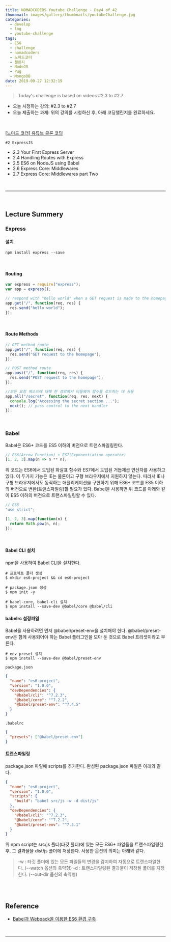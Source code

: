 ```yaml
---
title: NOMADCODERS Youtube Challenge - Day4 of 42
thumbnail: images/gallery/thumbnails/youtubeChallenge.jpg
categories:
  - develop
  - log
  - youtube-challenge
tags:
  - ES6
  - challenge
  - nomadcoders
  - 노마드코더
  - 챌린지
  - NodeJS
  - Pug
  - MongoDB
date: 2019-09-27 12:32:19
---
```


> Today's challenge is based on videos #2.3 to #2.7

- 오늘 시청하는 강의: #2.3 to #2.7
- 오늘 제출하는 과제: 위의 강의를 시청하신 후, 아래 코딩챌린지를 완료하세요.

<br/>

[[노마드 코더] 유튜브 클론 코딩](https://academy.nomadcoders.co/courses/enrolled/435438)

`#2 ExpressJS`

- 2.3 Your First Express Server
- 2.4 Handling Routes with Express
- 2.5 ES6 on NodeJS using Babel
- 2.6 Express Core: Middlewares
- 2.7 Express Core: Middlewares part Two

<br/>
<!-- more -->

---

<br/>

## Lecture Summery

### Express

#### 설치

```
npm install express --save
```

<br/>

#### Routing

```js
var express = require("express");
var app = express();

// respond with "hello world" when a GET request is made to the homepage
app.get("/", function(req, res) {
  res.send("hello world");
});
```

<br/>

#### Route Methods

```js
// GET method route
app.get("/", function(req, res) {
  res.send("GET request to the homepage");
});

// POST method route
app.post("/", function(req, res) {
  res.send("POST request to the homepage");
});

//모든 요청 메소드에 대해 한 경로에서 미들웨어 함수를 로드하는 데 사용
app.all("/secret", function(req, res, next) {
  console.log("Accessing the secret section ...");
  next(); // pass control to the next handler
});
```

<br/>

### Babel

Babel은 ES6+ 코드를 ES5 이하의 버전으로 트랜스파일링한다.

```js
// ES6(Arrow Function) + ES7(Exponentiation operator)
[1, 2, 3].map(n => n ** n);
```

위 코드는 ES6에서 도입된 화살표 함수와 ES7에서 도입된 거듭제곱 연산자를 사용하고 있다. 이 두가지 기능은 IE는 물론이고 구형 브라우저에서 지원하지 않는다. 따라서 IE나 구형 브라우저에서도 동작하는 애플리케이션을 구현하기 위해 ES6+ 코드를 ES5 이하의 버전으로 변환(트랜스파일링)할 필요가 있다. Babel을 사용하면 위 코드를 아래와 같이 ES5 이하의 버전으로 트랜스파일링할 수 있다.

```js
// ES5
"use strict";

[1, 2, 3].map(function(n) {
  return Math.pow(n, n);
});
```

<br/>

#### Babel CLI 설치

npm을 사용하여 Babel CLI을 설치한다.

```
# 프로젝트 폴더 생성
$ mkdir es6-project && cd es6-project

# package.json 생성
$ npm init -y

# babel-core, babel-cli 설치
$ npm install --save-dev @babel/core @babel/cli
```

#### babelrc 설정파일

Babel을 사용하려면 먼저 @babel/preset-env을 설치해야 한다. @babel/preset-env은 함께 사용되어야 하는 Babel 플러그인을 모아 둔 것으로 Babel 프리셋이라고 부른다.

```
# env preset 설치
$ npm install --save-dev @babel/preset-env
```

`package.json`

```json
{
  "name": "es6-project",
  "version": "1.0.0",
  "devDependencies": {
    "@babel/cli": "^7.2.3",
    "@babel/core": "^7.2.2",
    "@babel/preset-env": "^7.4.5"
  }
}
```

`.babelrc`

```json
{
  "presets": ["@babel/preset-env"]
}
```

#### 트랜스파일링

package.json 파일에 scripts를 추가한다. 완성된 package.json 파일은 아래와 같다.

```json
{
  "name": "es6-project",
  "version": "1.0.0",
  "scripts": {
    "build": "babel src/js -w -d dist/js"
  },
  "devDependencies": {
    "@babel/cli": "^7.2.3",
    "@babel/core": "^7.2.2",
    "@babel/preset-env": "^7.3.1"
  }
}
```

위 npm script는 src/js 폴더(타깃 폴더)에 있는 모든 ES6+ 파일들을 트랜스파일링한 후, 그 결과물을 dist/js 폴더에 저장한다. 사용한 옵션의 의미는 아래와 같다.

> -w : 타깃 폴더에 있는 모든 파일들의 변경을 감지하여 자동으로 트랜스파일한다. (--watch 옵션의 축약형)
> -d : 트랜스파일링된 결과물이 저장될 폴더를 지정한다. (--out-dir 옵션의 축약형)

<br/>

<br/>

## Reference

- [Babel과 Webpack을 이용한 ES6 환경 구축](https://poiemaweb.com/es6-babel-webpack-1)

<br/>

---

<br/>

<!--

## Homework

### Challenge goals:

아래 주어진 4가지 목표를 모두 수행하여야 코딩챌린지를 통과할 수 있습니다.

- Make 4 routes: "/" , "/about-us" , "/contact" and "/protected"
- Each route should render a string with the name of the page, i.e: "/about-us" -> About Us.
- Make one middleware for all the routes, that middleware should console.log the message "I'm a middleware" on every request to any route.
- Make a middleware that won't allow me to go to "/protected", if I try to go to "/protected" I should be redirected back to "/"

This is the expected output:
[![Video Label](http://img.youtube.com/vi/z-keQSxut7g/0.jpg)](https://youtu.be/z-keQSxut7g)

<br/>

### 조건:

- Use only ONE file: index.js
- There should be TWO middlewares. One is the "console" middleware and the other one is the "protected" middleware.
- There should be FOUR routes.

### 제출:
- CodeSandbox 템플릿 : [Day4 Boilerplate](https://codesandbox.io/s/express-blueprint-cedwx)
- 제출 : [Day4 Homework](https://codesandbox.io/s/express-blueprint-yh60q)
```js
import express from "express";

const app = express();

// Codesanbox does not need PORT :)

const handleHome = (req, res) => res.send("Home");

const handleAbout = (req, res) => res.send("About Us");

const handleContact = (req, res) => res.send("Contact");

const handleRedirect = (req, res) => res.redirect("/");

const middleware = (req, res, next) => {
  console.log("I'm a middleware");
  next();
};

app.use(middleware);

app.get("/", handleHome);

app.get("/about-us", handleAbout);

app.get("/contact", handleContact);

app.get("*", handleRedirect);

app.listen(() => console.log(`Listening!`));
```
- 정답 : [Day4 Answer](https://codesandbox.io/s/day-four-solution-5zdh2)


-->

